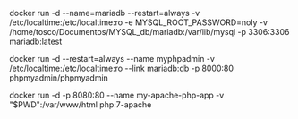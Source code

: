 docker run -d --name=mariadb --restart=always -v /etc/localtime:/etc/localtime:ro -e MYSQL_ROOT_PASSWORD=noly -v /home/tosco/Documentos/MYSQL_db/mariadb:/var/lib/mysql -p 3306:3306 mariadb:latest



docker run -d --restart=always --name myphpadmin -v /etc/localtime:/etc/localtime:ro --link mariadb:db -p 8000:80 phpmyadmin/phpmyadmin





docker run -d -p 8080:80 --name my-apache-php-app -v "$PWD":/var/www/html php:7-apache
